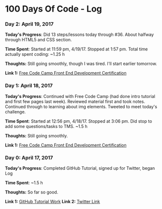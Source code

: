 # 100 Days Of Code - Log

### Day 2: April 19, 2017

**Today's Progress**: Did 13 steps/lessons today through #36. About halfway through HTML5 and CSS section.

**Time Spent**:  Started at 11:59 pm, 4/19/17. Stopped at 1:57 pm. Total time actually spent coding: ~1.25 h

**Thoughts:**  Still going smoothly, though I was tired. I'll start earlier tomorrow.

**Link 1:** [Free Code Camp Front End Development Certification](https://www.freecodecamp.com/timbitzen)


### Day 1: April 18, 2017

**Today's Progress**: Continued with Free Code Camp (had done intro tutorial and first few pages last week). Reviewed material first and took notes. Continued through to learning about img elements. Tweeted to meet today's challenge.

**Time Spent**:  Started at 12:56 pm, 4/18/17. Stopped at 3:06 pm. Did stop to add some questions/tasks to TMS. ~1.5 h

**Thoughts:** Still going smoothly.

**Link 1:** [Free Code Camp Front End Development Certification](https://www.freecodecamp.com/timbitzen)


### Day 0: April 17, 2017

**Today's Progress**: Completed GitHub Tutorial, signed up for Twitter, began Log

**Time Spent**: ~1.5 h

**Thoughts:** So far so good. 

**Link 1:** [GitHub Tutorial Work](https://github.com/timbitzen/hello-world)
**Link 2:** [Twitter Link](https://twitter.com/timbitzen)
